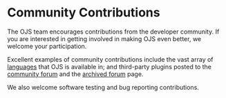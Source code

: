# Community Contributions

The OJS team encourages contributions from the developer community. If you are interested in getting involved in making OJS even better, we welcome your participation.

Excellent examples of community contributions include the vast array of [languages](https://pkp.sfu.ca/wiki/index.php?title=Translating_OxS#OJS_Languages) that OJS is available in; and third-party plugins posted to the [community forum](http://forum.pkp.sfu.ca/) and the [archived forum](https://pkp.sfu.ca/support/forum/viewforum.php?f=28) page.

We also welcome software testing and bug reporting contributions.